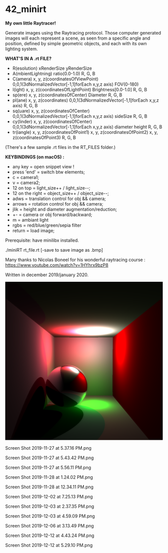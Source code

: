 # 42_minirt

**My own little Raytracer!**

Generate images using the Raytracing protocol. Those computer generated images will each represent a scene, as seen from a specific angle and position, defined by simple geometric objects, and each with its own lighting system.

**WHAT'S IN A .rt FILE?**
  - R(esolution) xRenderSize yRenderSize
  - A(mbientLightning) ratio(0.0-1.0) R, G, B
  - C(amera) x, y, z(coordinatesOfViewPoint) 0,0,1(3dNormalizedVector[-1,1]forEach x,y,z axis) FOV(0-180)
  - l(ight) x, y, z(coordinatesOfLightPoint) Brightness[0.0-1.0] R, G, B
  - sp(ere) x, y, z(coordinatesOfCenter) Diameter R, G, B
  - pl(ane) x, y, z(coordinates) 0,0,1(3dNormalizedVector[-1,1]forEach x,y,z axis) R, G, B
  - sq(uare) x, y, z(coordinatesOfCenter) 0,0,1(3dNormalizedVector[-1,1]forEach x,y,z axis) sideSize R, G, B
  - cy(linder) x, y, z(coordinatesOfCenter) 0,0,1(3dNormalizedVector[-1,1]forEach x,y,z axis) diameter height R, G, B
  - tr(iangle) x, y, z(coordinatesOfPoint1) x, y, z(coordinatesOfPoint2) x, y, z(coordinatesOfPoint3) R, G, B

(There's a few sample .rt files in the RT_FILES folder.)

**KEYBINDINGS (on macOS) :**
  - any key = 				  	open snippet view !
  - press 'end' = 				switch btw elements;
  - c = 						      camera1;
  - v = 						      camera2;
  - 12 on top = 				  light_size++ / light_size--;
  - 12 on the right = 		object_size++ / object_size--;
  - adws = 						    translation control for obj && camera;
  - arrows = 					    rotation control for obj && camera;
  - jlik = 						    height and diameter augmentation/reduction;
  - +- = 						      camera or obj forward/backward;
  - m  =						      ambiant light
  - rgbs =						    red/blue/green/sepia filter
  - return = 					    load image;

Prerequisite: have minilibx installed.

./miniRT rt_file.rt [-save to save image as .bmp] 


Many thanks to Nicolas Boneel for his wonderful raytracing course : https://www.youtube.com/watch?v=1HYhrx9bzP8

Written in december 2019/january 2020.

![My image](https://github.com/42esoulard/42_minirt/blob/main/screenshots/Screen%20Shot%202019-11-27%20at%205.21.53%20PM.png)


Screen Shot 2019-11-27 at 5.37.16 PM.png

Screen Shot 2019-11-27 at 5.43.42 PM.png

Screen Shot 2019-11-27 at 5.56.11 PM.png

Screen Shot 2019-11-28 at 1.24.02 PM.png

Screen Shot 2019-11-28 at 12.34.11 PM.png

Screen Shot 2019-12-02 at 7.25.13 PM.png

Screen Shot 2019-12-03 at 2.37.35 PM.png

Screen Shot 2019-12-03 at 4.59.09 PM.png

Screen Shot 2019-12-06 at 3.13.49 PM.png

Screen Shot 2019-12-12 at 4.43.24 PM.png

Screen Shot 2019-12-12 at 5.29.10 PM.png
